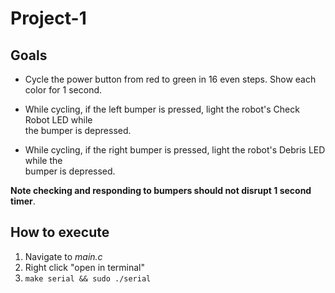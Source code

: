 # Project-1

## Goals
- Cycle the power button from red to green in 16 even steps. Show each<br>
color for 1 second.

- While cycling, if the left bumper is pressed, light the robot's Check Robot LED while<br>
the bumper is depressed.

- While cycling, if the right bumper is pressed, light the robot's Debris LED while the<br>
bumper is depressed.

**Note checking and responding to bumpers should not disrupt 1 second timer**.

## How to execute
  1. Navigate to _main.c_
  2. Right click "open in terminal"
  3. `make serial && sudo ./serial`
